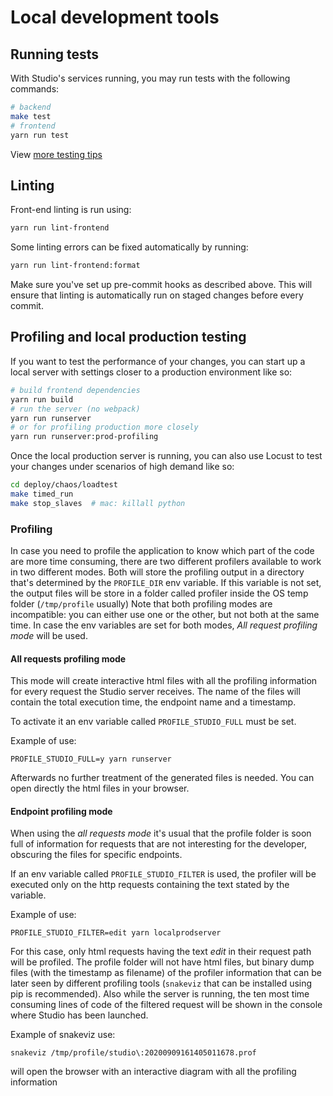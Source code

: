 # Local development tools

## Running tests

With Studio's services running, you may run tests with the following commands:

```bash
# backend
make test
# frontend
yarn run test
```

View [more testing tips](./running_tests.md)

## Linting

Front-end linting is run using:

```bash
yarn run lint-frontend
```

Some linting errors can be fixed automatically by running:

```bash
yarn run lint-frontend:format
```

Make sure you've set up pre-commit hooks as described above. This will ensure that linting is automatically run on staged changes before every commit.

## Profiling and local production testing

If you want to test the performance of your changes, you can start up a local server with settings closer to a production environment like so:

```bash
# build frontend dependencies
yarn run build
# run the server (no webpack)
yarn run runserver
# or for profiling production more closely
yarn run runserver:prod-profiling
```

Once the local production server is running, you can also use Locust to test your changes under scenarios of high demand like so:

```bash
cd deploy/chaos/loadtest
make timed_run
make stop_slaves  # mac: killall python
```

### Profiling

In case you need to profile the application to know which part of the code are more time consuming, there are two different profilers available to work in two different modes. Both will store the profiling output in a directory that's determined by the `PROFILE_DIR` env variable. If  this variable is not set, the output files will be store in a folder called profiler inside the OS temp folder (`/tmp/profile` usually)
Note that both profiling modes are incompatible: you can either use one or the other, but not both at the same time. In case the env variables are set for both modes, _All request profiling mode_ will be used.

#### All requests profiling mode

This mode will create interactive html files with all the profiling information for every request the Studio server receives. The name of the files will contain the total execution time, the endpoint  name and a timestamp.

To activate it an env variable called `PROFILE_STUDIO_FULL` must be set.

Example of use:

`PROFILE_STUDIO_FULL=y yarn runserver`

Afterwards no further treatment of the generated files is needed. You can open directly the html files in your browser.

#### Endpoint profiling mode

When using the _all requests mode_ it's usual that the profile folder is soon full of information for requests that are not interesting for the developer, obscuring the files for specific endpoints.

If an env variable called `PROFILE_STUDIO_FILTER` is used, the profiler will be executed only on the http requests containing the text stated by the variable.

Example of use:

`PROFILE_STUDIO_FILTER=edit yarn localprodserver`

For this case, only html requests having the text _edit_ in their request path will be profiled. The profile folder will not have html files, but binary dump files (with the timestamp as filename) of the profiler information that can be later seen by different profiling tools (`snakeviz` that can be installed using pip is recommended). Also while the server is running,  the ten most time consuming lines of code of the filtered request will be shown in the console where Studio has been launched.

Example of snakeviz use:

`snakeviz /tmp/profile/studio\:20200909161405011678.prof`

will open the browser with an interactive diagram with all the profiling information
